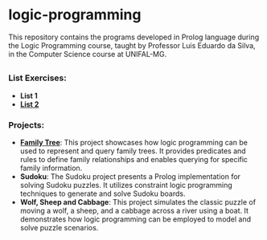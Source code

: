 # logic-programming
This repository contains the programs developed in Prolog language during the Logic Programming course, taught by Professor Luis Eduardo da Silva, in the Computer Science course at UNIFAL-MG. 

## 
### List Exercises:
- **List 1**
- **[List 2](https://github.com/nicolelimat/logic-programming/blob/main/list_exercises_2.pl)**

### Projects:
- **[Family Tree](https://github.com/nicolelimat/logic-programming/tree/main/familytree)**: This project showcases how logic programming can be used to represent and query family trees. It provides predicates and rules to define family relationships and enables querying for specific family information.
- **Sudoku**: The Sudoku project presents a Prolog implementation for solving Sudoku puzzles. It utilizes constraint logic programming techniques to generate and solve Sudoku boards.
- **Wolf, Sheep and Cabbage**: This project simulates the classic puzzle of moving a wolf, a sheep, and a cabbage across a river using a boat. It demonstrates how logic programming can be employed to model and solve puzzle scenarios.
